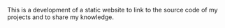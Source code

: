 This is a development of a static website to link to the source code of my projects and to share my knowledge.
